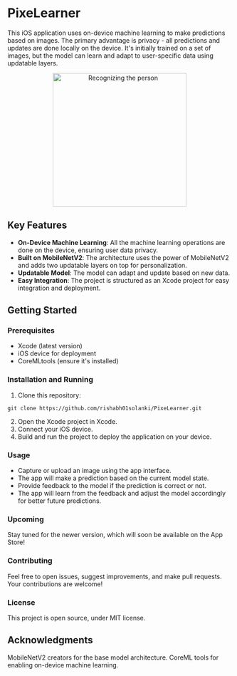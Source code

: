 # PixeLearner

This iOS application uses on-device machine learning to make predictions based on images. The primary advantage is privacy - all predictions and updates are done locally on the device. It's initially trained on a set of images, but the model can learn and adapt to user-specific data using updatable layers.

<p align="center">
  <img src="PixeLearner.gif" alt="Recognizing the person" width="300"/>
</p>



## Key Features

- **On-Device Machine Learning**: All the machine learning operations are done on the device, ensuring user data privacy.
- **Built on MobileNetV2**: The architecture uses the power of MobileNetV2 and adds two updatable layers on top for personalization.
- **Updatable Model**: The model can adapt and update based on new data.
- **Easy Integration**: The project is structured as an Xcode project for easy integration and deployment.

## Getting Started

### Prerequisites

- Xcode (latest version)
- iOS device for deployment
- CoreMLtools (ensure it's installed)

### Installation and Running

1. Clone this repository:
```
git clone https://github.com/rishabh01solanki/PixeLearner.git
```
2. Open the Xcode project in Xcode.
3. Connect your iOS device.
4. Build and run the project to deploy the application on your device.

### Usage
- Capture or upload an image using the app interface.
- The app will make a prediction based on the current model state.
- Provide feedback to the model if the prediction is correct or not.
- The app will learn from the feedback and adjust the model accordingly for better future predictions.

### Upcoming
Stay tuned for the newer version, which will soon be available on the App Store!

### Contributing
Feel free to open issues, suggest improvements, and make pull requests. Your contributions are welcome!

### License
This project is open source, under MIT license.

## Acknowledgments
MobileNetV2 creators for the base model architecture.
CoreML tools for enabling on-device machine learning.
